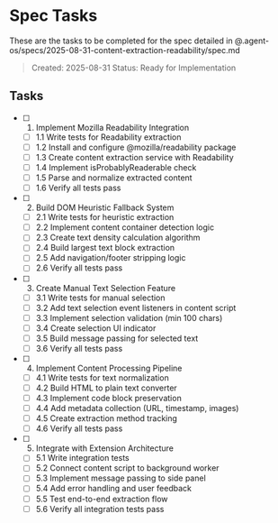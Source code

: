 # Spec Tasks

These are the tasks to be completed for the spec detailed in @.agent-os/specs/2025-08-31-content-extraction-readability/spec.md

> Created: 2025-08-31
> Status: Ready for Implementation

## Tasks

- [ ] 1. Implement Mozilla Readability Integration
  - [ ] 1.1 Write tests for Readability extraction
  - [ ] 1.2 Install and configure @mozilla/readability package
  - [ ] 1.3 Create content extraction service with Readability
  - [ ] 1.4 Implement isProbablyReaderable check
  - [ ] 1.5 Parse and normalize extracted content
  - [ ] 1.6 Verify all tests pass

- [ ] 2. Build DOM Heuristic Fallback System
  - [ ] 2.1 Write tests for heuristic extraction
  - [ ] 2.2 Implement content container detection logic
  - [ ] 2.3 Create text density calculation algorithm
  - [ ] 2.4 Build largest text block extraction
  - [ ] 2.5 Add navigation/footer stripping logic
  - [ ] 2.6 Verify all tests pass

- [ ] 3. Create Manual Text Selection Feature
  - [ ] 3.1 Write tests for manual selection
  - [ ] 3.2 Add text selection event listeners in content script
  - [ ] 3.3 Implement selection validation (min 100 chars)
  - [ ] 3.4 Create selection UI indicator
  - [ ] 3.5 Build message passing for selected text
  - [ ] 3.6 Verify all tests pass

- [ ] 4. Implement Content Processing Pipeline
  - [ ] 4.1 Write tests for text normalization
  - [ ] 4.2 Build HTML to plain text converter
  - [ ] 4.3 Implement code block preservation
  - [ ] 4.4 Add metadata collection (URL, timestamp, images)
  - [ ] 4.5 Create extraction method tracking
  - [ ] 4.6 Verify all tests pass

- [ ] 5. Integrate with Extension Architecture
  - [ ] 5.1 Write integration tests
  - [ ] 5.2 Connect content script to background worker
  - [ ] 5.3 Implement message passing to side panel
  - [ ] 5.4 Add error handling and user feedback
  - [ ] 5.5 Test end-to-end extraction flow
  - [ ] 5.6 Verify all integration tests pass

